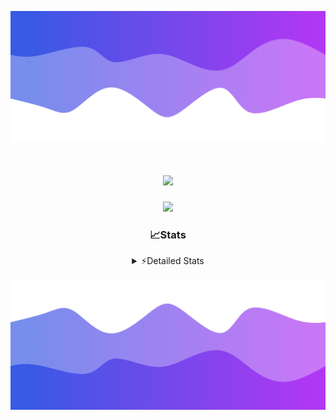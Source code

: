 ![Header](./header.png)
<div align="center">

<h1 align="center">
  <a href="https://git.io/typing-svg">
    <img src="https://readme-typing-svg.herokuapp.com/?lines=Hello,+There!+%F0%9F%91%8B;This+is+chicho.;Owner+on+Ocean;&center=true&size=25">
  </a>
</h1>
  
<p align="center">
  <img src="https://lanyard.cnrad.dev/api/852683595378196480" />
</p>

### 📈Stats
<details>
    <summary> ⚡Detailed Stats</summary>
    <br/>

<!--START_SECTION:waka-->
![Code Time](http://img.shields.io/badge/Code%20Time-1%2C081%20hrs%2053%20mins-blue)

![Profile Views](http://img.shields.io/badge/Profile%20Views-2-blue)

**🐱 My GitHub Data** 

> 📦 189.2 kB Used in GitHub's Storage 
 > 
> 🏆 0 Contributions in the Year 2025
 > 
> 🚫 Not Opted to Hire
 > 
> 📜 15 Public Repositories 
 > 
> 🔑 13 Private Repositories 
 > 
**I'm a Night 🦉** 

```text
🌞 Morning                24 commits          █░░░░░░░░░░░░░░░░░░░░░░░░   04.45 % 
🌆 Daytime                73 commits          ███░░░░░░░░░░░░░░░░░░░░░░   13.54 % 
🌃 Evening                239 commits         ███████████░░░░░░░░░░░░░░   44.34 % 
🌙 Night                  203 commits         █████████░░░░░░░░░░░░░░░░   37.66 % 
```
📅 **I'm Most Productive on Friday** 

```text
Monday                   29 commits          █░░░░░░░░░░░░░░░░░░░░░░░░   05.38 % 
Tuesday                  116 commits         █████░░░░░░░░░░░░░░░░░░░░   21.52 % 
Wednesday                84 commits          ████░░░░░░░░░░░░░░░░░░░░░   15.58 % 
Thursday                 73 commits          ███░░░░░░░░░░░░░░░░░░░░░░   13.54 % 
Friday                   127 commits         ██████░░░░░░░░░░░░░░░░░░░   23.56 % 
Saturday                 62 commits          ███░░░░░░░░░░░░░░░░░░░░░░   11.50 % 
Sunday                   48 commits          ██░░░░░░░░░░░░░░░░░░░░░░░   08.91 % 
```


📊 **This Week I Spent My Time On** 

```text
🕑︎ Time Zone: America/Argentina/Buenos_Aires

💬 Programming Languages: 
TypeScript               21 hrs 41 mins      ████████████████████████░   95.57 % 
Other                    31 mins             █░░░░░░░░░░░░░░░░░░░░░░░░   02.35 % 
JavaScript               17 mins             ░░░░░░░░░░░░░░░░░░░░░░░░░   01.32 % 
Python                   10 mins             ░░░░░░░░░░░░░░░░░░░░░░░░░   00.77 % 

🔥 Editors: 
Cursor                   22 hrs 41 mins      █████████████████████████   100.00 % 

🐱‍💻 Projects: 
ocean-backend            22 hrs 41 mins      █████████████████████████   100.00 % 

💻 Operating System: 
Windows                  22 hrs 41 mins      █████████████████████████   100.00 % 
```

**I Mostly Code in JavaScript** 

```text
JavaScript               8 repos             ██████░░░░░░░░░░░░░░░░░░░   24.24 % 
HTML                     7 repos             █████░░░░░░░░░░░░░░░░░░░░   21.21 % 
TypeScript               4 repos             ███░░░░░░░░░░░░░░░░░░░░░░   12.12 % 
Astro                    2 repos             ██░░░░░░░░░░░░░░░░░░░░░░░   06.06 % 
SCSS                     1 repo              █░░░░░░░░░░░░░░░░░░░░░░░░   03.03 % 
```




 Last Updated on 23/02/2025 03:22:17 UTC
<!--END_SECTION:waka-->
</details>

![Footer](./footer.png)
